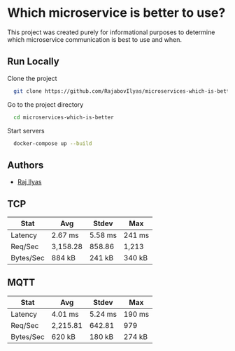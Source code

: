 
# Which microservice is better to use?

This project was created purely for informational purposes to determine which microservice communication is best to use and when.



## Run Locally

Clone the project

```bash
  git clone https://github.com/RajabovIlyas/microservices-which-is-better.git
```

Go to the project directory

```bash
  cd microservices-which-is-better
```

Start servers

```bash
  docker-compose up --build
```


## Authors

- [Raj Ilyas](https://github.com/rajabovilyas)


## TCP

| Stat           | Avg      | Stdev    | Max      |
|----------------|----------|----------|----------|
| Latency        | 2.67 ms  | 5.58 ms  | 241 ms   |
| Req/Sec        | 3,158.28 | 858.86   | 1,213    |
| Bytes/Sec      | 884 kB   | 241 kB   | 340 kB   |


## MQTT

| Stat           | Avg       | Stdev     | Max    |
|----------------|-----------|-----------|--------|
| Latency        | 4.01 ms   | 5.24 ms   | 190 ms |
| Req/Sec        | 2,215.81  | 642.81    | 979    |
| Bytes/Sec      | 620 kB    | 180 kB    | 274 kB |
